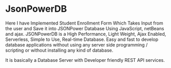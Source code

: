 # JsonPowerDB


Here I have Implemented Student Enrollment Form Which Takes Input from the user and Save it into JSONPower Database Using JavaScript, netBeans and ajax.
JSONPowerDB is a High Performance, Light Weight, Ajax Enabled, Serverless, Simple to Use, Real-time Database. Easy and fast to develop database applications without using any server side programming / scripting or without installing any kind of database.

It is basically a Database Server with Developer friendly REST API services.
